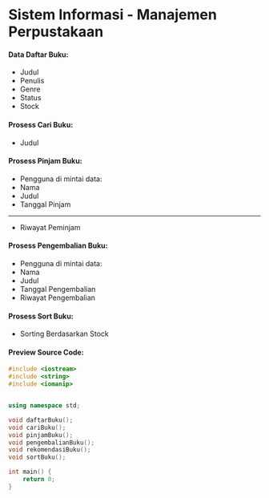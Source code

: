 # Sistem Informasi - Manajemen Perpustakaan

#### Data Daftar Buku:

- Judul
- Penulis
- Genre
- Status
- Stock

#### Prosess Cari Buku:
- Judul

#### Prosess Pinjam Buku:
- Pengguna di mintai data:
- Nama
- Judul
- Tanggal Pinjam
---
- Riwayat Peminjam

#### Prosess Pengembalian Buku:
- Pengguna di mintai data:
- Nama
- Judul
- Tanggal Pengembalian
- Riwayat Pengembalian

#### Prosess Sort Buku:
- Sorting Berdasarkan Stock

#### Preview Source Code:
``` c++
#include <iostream>
#include <string>
#include <iomanip>


using namespace std;

void daftarBuku();
void cariBuku();
void pinjamBuku();
void pengembalianBuku();
void rekomendasiBuku();
void sortBuku();

int main() {
    return 0;
}
```
